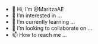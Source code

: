 - 👋 Hi, I’m @MaritzaAE
- 👀 I’m interested in ...
- 🌱 I’m currently learning ...
- 💞️ I’m looking to collaborate on ...
- 📫 How to reach me ...

<!---
MaritzaAE/MaritzaAE is a ✨ special ✨ repository because its `README.md` (this file) appears on your GitHub profile.
You can click the Preview link to take a look at your changes.
--->
